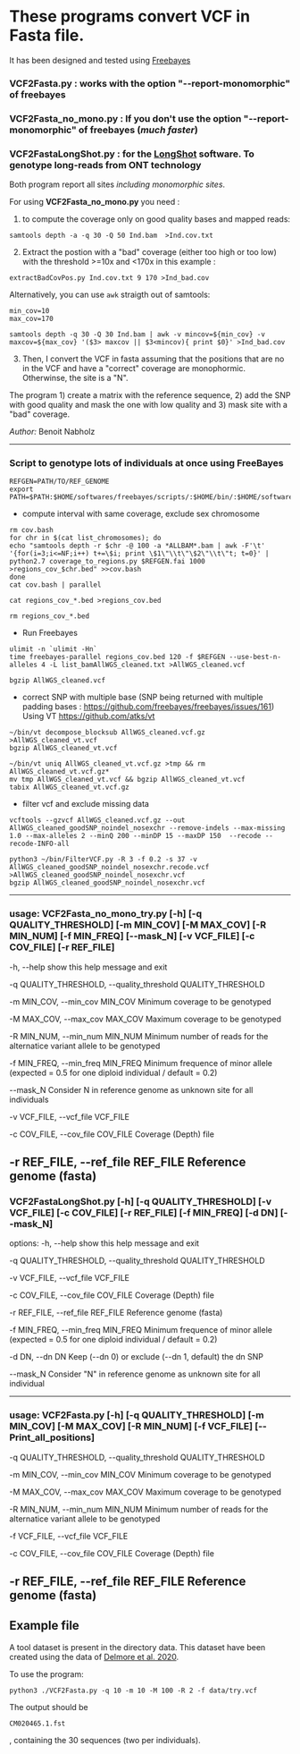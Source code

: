 # These programs convert VCF in Fasta file. 

It has been designed and tested using [Freebayes](https://github.com/freebayes/freebayes)

### VCF2Fasta.py : works with the option "--report-monomorphic" of freebayes

### VCF2Fasta_no_mono.py : If you don't use the option "--report-monomorphic" of freebayes (*much faster*)

### VCF2FastaLongShot.py : for the [LongShot](https://github.com/pjedge/longshot) software. To genotype long-reads from ONT technology

Both program report all sites *including monomorphic sites*.

For using **VCF2Fasta_no_mono.py** you need :

1) to compute the coverage only on good quality bases and mapped reads:
```
samtools depth -a -q 30 -Q 50 Ind.bam  >Ind.cov.txt
```

2) Extract the postion with a "bad" coverage (either too high or too low) with the threshold >=10x and <170x in this example :
```
extractBadCovPos.py Ind.cov.txt 9 170 >Ind_bad.cov
```

Alternatively, you can use `awk` straigth out of samtools:
```
min_cov=10
max_cov=170

samtools depth -q 30 -Q 30 Ind.bam | awk -v mincov=${min_cov} -v maxcov=${max_cov} '($3> maxcov || $3<mincov){ print $0}' >Ind_bad.cov
```

3) Then, I convert the VCF in fasta assuming that the positions that are no in the VCF and have a 
"correct" coverage are monophormic. Otherwinse, the site is a "N". 

The program 1) create a matrix with the reference sequence, 2) add the SNP with good quality and 
mask the one with low quality and 3) mask site with a "bad" coverage.

*Author:* Benoit Nabholz

--------
### Script to genotype lots of individuals at once using FreeBayes

```
REFGEN=PATH/TO/REF_GENOME
export PATH=$PATH:$HOME/softwares/freebayes/scripts/:$HOME/bin/:$HOME/softwares/freebayes/vcflib/scripts/:$HOME/softwares/freebayes/vcflib/bin/:/media/bigvol/benoit/softwares/speedseq/bin/
```


- compute interval with same coverage, exclude sex chromosome
```
rm cov.bash
for chr in $(cat list_chromosomes); do
echo "samtools depth -r $chr -@ 100 -a *ALLBAM*.bam | awk -F'\t'  '{for(i=3;i<=NF;i++) t+=\$i; print \$1\"\\t\"\$2\"\\t\"t; t=0}' | python2.7 coverage_to_regions.py $REFGEN.fai 1000 >regions_cov_$chr.bed" >>cov.bash
done
cat cov.bash | parallel

cat regions_cov_*.bed >regions_cov.bed

rm regions_cov_*.bed

```

- Run Freebayes
```
ulimit -n `ulimit -Hn`
time freebayes-parallel regions_cov.bed 120 -f $REFGEN --use-best-n-alleles 4 -L list_bamAllWGS_cleaned.txt >AllWGS_cleaned.vcf

bgzip AllWGS_cleaned.vcf
```

- correct SNP with multiple base  (SNP being returned with multiple padding bases : https://github.com/freebayes/freebayes/issues/161)
Using VT https://github.com/atks/vt
```
~/bin/vt decompose_blocksub AllWGS_cleaned.vcf.gz >AllWGS_cleaned_vt.vcf
bgzip AllWGS_cleaned_vt.vcf

~/bin/vt uniq AllWGS_cleaned_vt.vcf.gz >tmp && rm AllWGS_cleaned_vt.vcf.gz*
mv tmp AllWGS_cleaned_vt.vcf && bgzip AllWGS_cleaned_vt.vcf
tabix AllWGS_cleaned_vt.vcf.gz
```

- filter vcf and exclude missing data
```
vcftools --gzvcf AllWGS_cleaned.vcf.gz --out AllWGS_cleaned_goodSNP_noindel_nosexchr --remove-indels --max-missing 1.0 --max-alleles 2 --minQ 200 --minDP 15 --maxDP 150  --recode --recode-INFO-all

python3 ~/bin/FilterVCF.py -R 3 -f 0.2 -s 37 -v AllWGS_cleaned_goodSNP_noindel_nosexchr.recode.vcf >AllWGS_cleaned_goodSNP_noindel_nosexchr.vcf
bgzip AllWGS_cleaned_goodSNP_noindel_nosexchr.vcf
```                   


--------

### usage: VCF2Fasta_no_mono_try.py [-h] [-q QUALITY_THRESHOLD] [-m MIN_COV] [-M MAX_COV] [-R MIN_NUM] [-f MIN_FREQ] [--mask_N] [-v VCF_FILE] [-c COV_FILE] [-r REF_FILE]

  -h, --help            show this help message and exit
  
  -q QUALITY_THRESHOLD, --quality_threshold QUALITY_THRESHOLD
  
  -m MIN_COV, --min_cov MIN_COV
                        Minimum coverage to be genotyped
                        
  -M MAX_COV, --max_cov MAX_COV
                        Maximum coverage to be genotyped
                        
  -R MIN_NUM, --min_num MIN_NUM
                        Minimum number of reads for the alternatice variant allele to be genotyped
                        
  -f MIN_FREQ, --min_freq MIN_FREQ
                        Minimum frequence of minor allele (expected = 0.5 for one diploid individual / default = 0.2)
                        
  --mask_N              Consider N in reference genome as unknown site for all individuals
  
  -v VCF_FILE, --vcf_file VCF_FILE
  
  -c COV_FILE, --cov_file COV_FILE
                        Coverage (Depth) file
                        
  -r REF_FILE, --ref_file REF_FILE
                        Reference genome (fasta)
--------
###     VCF2FastaLongShot.py [-h] [-q QUALITY_THRESHOLD] [-v VCF_FILE] [-c COV_FILE] [-r REF_FILE] [-f MIN_FREQ] [-d DN] [--mask_N]
 
options:
  -h, --help            show this help message and exit
  
  -q QUALITY_THRESHOLD, --quality_threshold QUALITY_THRESHOLD
  
  -v VCF_FILE, --vcf_file VCF_FILE
  
  -c COV_FILE, --cov_file COV_FILE
                        Coverage (Depth) file
                        
  -r REF_FILE, --ref_file REF_FILE
                        Reference genome (fasta)
                        
  -f MIN_FREQ, --min_freq MIN_FREQ
                        Minimum frequence of minor allele (expected = 0.5 for one diploid individual / default = 0.2)
                        
  -d DN, --dn DN        Keep (--dn 0) or exclude (--dn 1, default) the dn SNP
  
  --mask_N              Consider "N" in reference genome as unknown site for all individual

--------

### usage: VCF2Fasta.py [-h] [-q QUALITY_THRESHOLD] [-m MIN_COV] [-M MAX_COV] [-R MIN_NUM] [-f VCF_FILE] [--Print_all_positions]


  -q QUALITY_THRESHOLD, --quality_threshold QUALITY_THRESHOLD

  
  -m MIN_COV, --min_cov MIN_COV
                        Minimum coverage to be genotyped


  -M MAX_COV, --max_cov MAX_COV
                        Maximum coverage to be genotyped


  -R MIN_NUM, --min_num MIN_NUM
                        Minimum number of reads for the alternatice variant allele to be genotyped


  -f VCF_FILE, --vcf_file VCF_FILE

  -c COV_FILE, --cov_file COV_FILE
                        Coverage (Depth) file

  -r REF_FILE, --ref_file REF_FILE
                        Reference genome (fasta)
-----

## Example file
A tool dataset is present in the directory data. This dataset have been created using the data of [Delmore et al. 2020](https://elifesciences.org/articles/54462).


To use the program:
``` 
python3 ./VCF2Fasta.py -q 10 -m 10 -M 100 -R 2 -f data/try.vcf
```

The output should be
```
CM020465.1.fst
```
, containing the 30 sequences (two per individuals).


